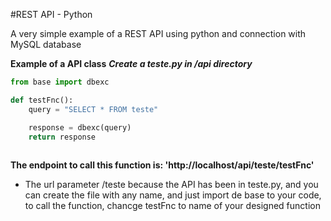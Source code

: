 #REST API - Python

A very simple example of a REST API using python and connection with MySQL database



**Example of a API class**
***Create a teste.py in /api directory***
```python    
from base import dbexc

def testFnc():
	query = "SELECT * FROM teste"

	response = dbexc(query)
	return response
    
```

**The endpoint to call this function is: 'http://localhost/api/teste/testFnc'**

- The url parameter /teste because the API has been in teste.py, and you can create the file with any name, and just import de base to your code, to call the function, chancge testFnc to name of your designed function
